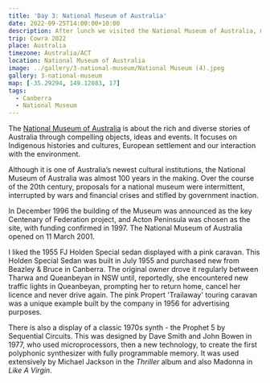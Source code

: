 ```yaml
---
title: 'Day 3: National Museum of Australia'
date: 2022-09-25T14:00:00+10:00
description: After lunch we visited the National Museum of Australia, mainly to see Connection.
trip: Cowra 2022
place: Australia
timezone: Australia/ACT
location: National Museum of Australia
image: ../gallery/3-national-museum/National Museum (4).jpeg
gallery: 3-national-museum
map: [-35.29294, 149.12083, 17]
tags:
  - Canberra
  - National Museum
---
```


The [National Museum of Australia](https://www.nma.gov.au) is about the rich and diverse stories of Australia through compelling objects, ideas and events. It focuses on Indigenous histories and cultures, European settlement and our interaction with the environment.

Although it is one of Australia’s newest cultural institutions, the National Museum of Australia was almost 100 years in the making. Over the course of the 20th century, proposals for a national museum were intermittent, interrupted by wars and financial crises and stifled by government inaction.

In December 1996 the building of the Museum was announced as the key Centenary of Federation project, and Acton Peninsula was chosen as the site, with funding confirmed in 1997. The National Museum of Australia opened on 11 March 2001.

I liked the 1955 FJ Holden Special sedan displayed with a pink caravan. This Holden Special Sedan was built in July 1955 and purchased new from Beazley & Bruce in Canberra. The original owner drove it regularly between Tharwa and Queanbeyan in NSW until, reportedly, she encountered new traffic lights in Queanbeyan, prompting her to return home, cancel her licence and never drive again. The pink Propert 'Trailaway' touring caravan was a unique example built by the company in 1956 for advertising purposes.

There is also a display of a classic 1970s synth - the Prophet 5 by Sequential Circuits. This was designed by Dave Smith and John Bowen in 1977, who used microprocessors, then a new technology, to create the first polyphonic synthesizer with fully programmable memory. It was used extensively by Michael Jackson in the _Thriller_ album and also Madonna in _Like A Virgin_.

